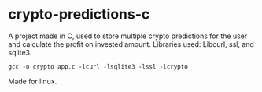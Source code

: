 # crypto-predictions-c
A project made in C, used to store multiple crypto predictions for the user and calculate the profit on invested amount.
Libraries used: Libcurl, ssl, and sqlite3.
````
gcc -o crypto app.c -lcurl -lsqlite3 -lssl -lcrypto
````
Made for linux.

